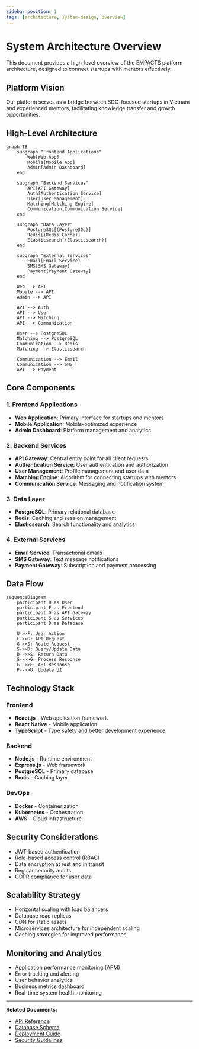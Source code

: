 ```yaml
---
sidebar_position: 1
tags: [architecture, system-design, overview]
---
```


# System Architecture Overview

This document provides a high-level overview of the EMPACTS platform architecture, designed to connect startups with mentors effectively.

## Platform Vision

Our platform serves as a bridge between SDG-focused startups in Vietnam and experienced mentors, facilitating knowledge transfer and growth opportunities.

## High-Level Architecture

```mermaid
graph TB
    subgraph "Frontend Applications"
        Web[Web App]
        Mobile[Mobile App]
        Admin[Admin Dashboard]
    end
    
    subgraph "Backend Services"
        API[API Gateway]
        Auth[Authentication Service]
        User[User Management]
        Matching[Matching Engine]
        Communication[Communication Service]
    end
    
    subgraph "Data Layer"
        PostgreSQL[(PostgreSQL)]
        Redis[(Redis Cache)]
        Elasticsearch[(Elasticsearch)]
    end
    
    subgraph "External Services"
        Email[Email Service]
        SMS[SMS Gateway]
        Payment[Payment Gateway]
    end
    
    Web --> API
    Mobile --> API
    Admin --> API
    
    API --> Auth
    API --> User
    API --> Matching
    API --> Communication
    
    User --> PostgreSQL
    Matching --> PostgreSQL
    Communication --> Redis
    Matching --> Elasticsearch
    
    Communication --> Email
    Communication --> SMS
    API --> Payment
```

## Core Components

### 1. Frontend Applications

- **Web Application**: Primary interface for startups and mentors
- **Mobile Application**: Mobile-optimized experience
- **Admin Dashboard**: Platform management and analytics

### 2. Backend Services

- **API Gateway**: Central entry point for all client requests
- **Authentication Service**: User authentication and authorization
- **User Management**: Profile management and user data
- **Matching Engine**: Algorithm for connecting startups with mentors
- **Communication Service**: Messaging and notification system

### 3. Data Layer

- **PostgreSQL**: Primary relational database
- **Redis**: Caching and session management
- **Elasticsearch**: Search functionality and analytics

### 4. External Services

- **Email Service**: Transactional emails
- **SMS Gateway**: Text message notifications
- **Payment Gateway**: Subscription and payment processing

## Data Flow

```mermaid
sequenceDiagram
    participant U as User
    participant F as Frontend
    participant G as API Gateway
    participant S as Services
    participant D as Database
    
    U->>F: User Action
    F->>G: API Request
    G->>S: Route Request
    S->>D: Query/Update Data
    D-->>S: Return Data
    S-->>G: Process Response
    G-->>F: API Response
    F-->>U: Update UI
```

## Technology Stack

### Frontend
- **React.js** - Web application framework
- **React Native** - Mobile application
- **TypeScript** - Type safety and better development experience

### Backend
- **Node.js** - Runtime environment
- **Express.js** - Web framework
- **PostgreSQL** - Primary database
- **Redis** - Caching layer

### DevOps
- **Docker** - Containerization
- **Kubernetes** - Orchestration
- **AWS** - Cloud infrastructure

## Security Considerations

- JWT-based authentication
- Role-based access control (RBAC)
- Data encryption at rest and in transit
- Regular security audits
- GDPR compliance for user data

## Scalability Strategy

- Horizontal scaling with load balancers
- Database read replicas
- CDN for static assets
- Microservices architecture for independent scaling
- Caching strategies for improved performance

## Monitoring and Analytics

- Application performance monitoring (APM)
- Error tracking and alerting
- User behavior analytics
- Business metrics dashboard
- Real-time system health monitoring

---

**Related Documents:**
- [API Reference](../api/overview)
- [Database Schema](../architecture/database)
- [Deployment Guide](../deployment/overview)
- [Security Guidelines](../security/overview)
